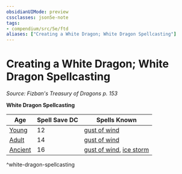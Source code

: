 ```yaml
---
obsidianUIMode: preview
cssclasses: json5e-note
tags:
- compendium/src/5e/ftd
aliases: ["Creating a White Dragon; White Dragon Spellcasting"]
---
```

# Creating a White Dragon; White Dragon Spellcasting
*Source: Fizban's Treasury of Dragons p. 153* 

**White Dragon Spellcasting**

| Age | Spell Save DC | Spells Known |
|-----|---------------|--------------|
| [Young](Mechanics/bestiary/dragon/young-white-dragon.md) | 12 | [gust of wind](Mechanics/spells/gust-of-wind.md) |
| [Adult](Mechanics/bestiary/dragon/adult-white-dragon.md) | 14 | [gust of wind](Mechanics/spells/gust-of-wind.md) |
| [Ancient](Mechanics/bestiary/dragon/ancient-white-dragon.md) | 16 | [gust of wind](Mechanics/spells/gust-of-wind.md), [ice storm](Mechanics/spells/ice-storm.md) |
^white-dragon-spellcasting
